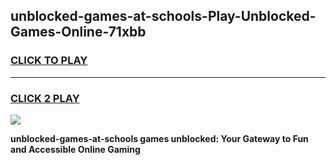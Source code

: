 
## unblocked-games-at-schools-Play-Unblocked-Games-Online-71xbb
<h3>
<a href="https://premium76.site?title=unblocked-games-at-schools&ref=25A">CLICK TO PLAY</a></h3>
<hr>

<h3>
<a href="https://premium76.site?title=unblocked-games-at-schools&ref=25A">CLICK 2 PLAY</a>
  
</h3>

<a href="https://premium76.site?title=unblocked-games-at-schools&ref=25A"><img src="https://clearcache.store/games.png"></a>


**unblocked-games-at-schools games unblocked: Your Gateway to Fun and Accessible Online Gaming**
